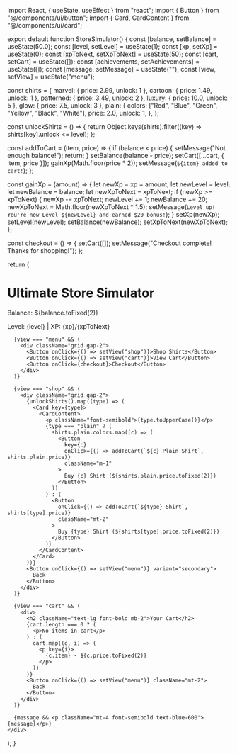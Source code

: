 import React, { useState, useEffect } from "react";
import { Button } from "@/components/ui/button";
import { Card, CardContent } from "@/components/ui/card";

export default function StoreSimulator() {
  const [balance, setBalance] = useState(50.0);
  const [level, setLevel] = useState(1);
  const [xp, setXp] = useState(0);
  const [xpToNext, setXpToNext] = useState(50);
  const [cart, setCart] = useState([]);
  const [achievements, setAchievements] = useState([]);
  const [message, setMessage] = useState("");
  const [view, setView] = useState("menu");

  const shirts = {
    marvel: { price: 2.99, unlock: 1 },
    cartoon: { price: 1.49, unlock: 1 },
    patterned: { price: 3.49, unlock: 2 },
    luxury: { price: 10.0, unlock: 5 },
    glow: { price: 7.5, unlock: 3 },
    plain: {
      colors: ["Red", "Blue", "Green", "Yellow", "Black", "White"],
      price: 2.0,
      unlock: 1,
    },
  };

  const unlockShirts = () => {
    return Object.keys(shirts).filter((key) => shirts[key].unlock <= level);
  };

  const addToCart = (item, price) => {
    if (balance < price) {
      setMessage("Not enough balance!");
      return;
    }
    setBalance(balance - price);
    setCart([...cart, { item, price }]);
    gainXp(Math.floor(price * 2));
    setMessage(`${item} added to cart!`);
  };

  const gainXp = (amount) => {
    let newXp = xp + amount;
    let newLevel = level;
    let newBalance = balance;
    let newXpToNext = xpToNext;
    if (newXp >= xpToNext) {
      newXp -= xpToNext;
      newLevel += 1;
      newBalance += 20;
      newXpToNext = Math.floor(newXpToNext * 1.5);
      setMessage(`Level up! You're now Level ${newLevel} and earned $20 bonus!`);
    }
    setXp(newXp);
    setLevel(newLevel);
    setBalance(newBalance);
    setXpToNext(newXpToNext);
  };

  const checkout = () => {
    setCart([]);
    setMessage("Checkout complete! Thanks for shopping!");
  };

  return (
    <div className="p-6 max-w-md mx-auto">
      <Card className="mb-4">
        <CardContent>
          <h1 className="text-xl font-bold mb-2">Ultimate Store Simulator</h1>
          <p>Balance: ${balance.toFixed(2)}</p>
          <p>
            Level: {level} | XP: {xp}/{xpToNext}
          </p>
        </CardContent>
      </Card>

      {view === "menu" && (
        <div className="grid gap-2">
          <Button onClick={() => setView("shop")}>Shop Shirts</Button>
          <Button onClick={() => setView("cart")}>View Cart</Button>
          <Button onClick={checkout}>Checkout</Button>
        </div>
      )}

      {view === "shop" && (
        <div className="grid gap-2">
          {unlockShirts().map((type) => (
            <Card key={type}>
              <CardContent>
                <p className="font-semibold">{type.toUpperCase()}</p>
                {type === "plain" ? (
                  shirts.plain.colors.map((c) => (
                    <Button
                      key={c}
                      onClick={() => addToCart(`${c} Plain Shirt`, shirts.plain.price)}
                      className="m-1"
                    >
                      Buy {c} Shirt (${shirts.plain.price.toFixed(2)})
                    </Button>
                  ))
                ) : (
                  <Button
                    onClick={() => addToCart(`${type} Shirt`, shirts[type].price)}
                    className="mt-2"
                  >
                    Buy {type} Shirt (${shirts[type].price.toFixed(2)})
                  </Button>
                )}
              </CardContent>
            </Card>
          ))}
          <Button onClick={() => setView("menu")} variant="secondary">
            Back
          </Button>
        </div>
      )}

      {view === "cart" && (
        <div>
          <h2 className="text-lg font-bold mb-2">Your Cart</h2>
          {cart.length === 0 ? (
            <p>No items in cart</p>
          ) : (
            cart.map((c, i) => (
              <p key={i}>
                {c.item} - ${c.price.toFixed(2)}
              </p>
            ))
          )}
          <Button onClick={() => setView("menu")} className="mt-2">
            Back
          </Button>
        </div>
      )}

      {message && <p className="mt-4 font-semibold text-blue-600">{message}</p>}
    </div>
  );
}
